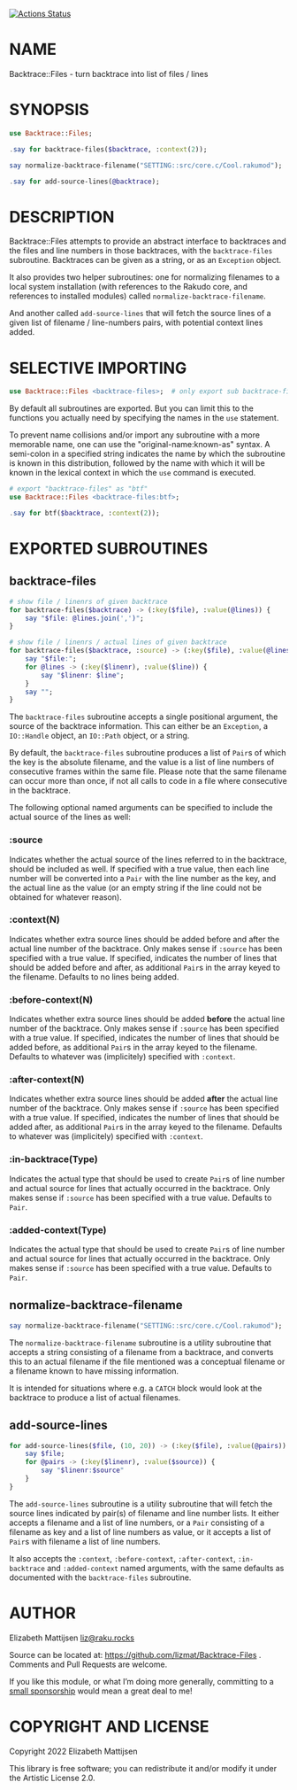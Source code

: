 [![Actions Status](https://github.com/lizmat/Backtrace-Files/actions/workflows/test.yml/badge.svg)](https://github.com/lizmat/Backtrace-Files/actions)

NAME
====

Backtrace::Files - turn backtrace into list of files / lines

SYNOPSIS
========

```raku
use Backtrace::Files;

.say for backtrace-files($backtrace, :context(2));

say normalize-backtrace-filename("SETTING::src/core.c/Cool.rakumod");

.say for add-source-lines(@backtrace);
```

DESCRIPTION
===========

Backtrace::Files attempts to provide an abstract interface to backtraces and the files and line numbers in those backtraces, with the `backtrace-files` subroutine. Backtraces can be given as a string, or as an `Exception` object.

It also provides two helper subroutines: one for normalizing filenames to a local system installation (with references to the Rakudo core, and references to installed modules) called `normalize-backtrace-filename`.

And another called `add-source-lines` that will fetch the source lines of a given list of filename / line-numbers pairs, with potential context lines added.

SELECTIVE IMPORTING
===================

```raku
use Backtrace::Files <backtrace-files>;  # only export sub backtrace-files
```

By default all subroutines are exported. But you can limit this to the functions you actually need by specifying the names in the `use` statement.

To prevent name collisions and/or import any subroutine with a more memorable name, one can use the "original-name:known-as" syntax. A semi-colon in a specified string indicates the name by which the subroutine is known in this distribution, followed by the name with which it will be known in the lexical context in which the `use` command is executed.

```raku
# export "backtrace-files" as "btf"
use Backtrace::Files <backtrace-files:btf>;

.say for btf($backtrace, :context(2));
```

EXPORTED SUBROUTINES
====================

backtrace-files
---------------

```raku
# show file / linenrs of given backtrace
for backtrace-files($backtrace) -> (:key($file), :value(@lines)) {
    say "$file: @lines.join(',')";
}

# show file / linenrs / actual lines of given backtrace
for backtrace-files($backtrace, :source) -> (:key($file), :value(@lines)) {
    say "$file:";
    for @lines -> (:key($linenr), :value($line)) {
        say "$linenr: $line";
    }
    say "";
}
```

The `backtrace-files` subroutine accepts a single positional argument, the source of the backtrace information. This can either be an `Exception`, a `IO::Handle` object, an `IO::Path` object, or a string.

By default, the `backtrace-files` subroutine produces a list of `Pair`s of which the key is the absolute filename, and the value is a list of line numbers of consecutive frames within the same file. Please note that the same filename can occur more than once, if not all calls to code in a file where consecutive in the backtrace.

The following optional named arguments can be specified to include the actual source of the lines as well:

### :source

Indicates whether the actual source of the lines referred to in the backtrace, should be included as well. If specified with a true value, then each line number will be converted into a `Pair` with the line number as the key, and the actual line as the value (or an empty string if the line could not be obtained for whatever reason).

### :context(N)

Indicates whether extra source lines should be added before and after the actual line number of the backtrace. Only makes sense if `:source` has been specified with a true value. If specified, indicates the number of lines that should be added before and after, as additional `Pair`s in the array keyed to the filename. Defaults to no lines being added.

### :before-context(N)

Indicates whether extra source lines should be added **before** the actual line number of the backtrace. Only makes sense if `:source` has been specified with a true value. If specified, indicates the number of lines that should be added before, as additional `Pair`s in the array keyed to the filename. Defaults to whatever was (implicitely) specified with `:context`.

### :after-context(N)

Indicates whether extra source lines should be added **after** the actual line number of the backtrace. Only makes sense if `:source` has been specified with a true value. If specified, indicates the number of lines that should be added after, as additional `Pair`s in the array keyed to the filename. Defaults to whatever was (implicitely) specified with `:context`.

### :in-backtrace(Type)

Indicates the actual type that should be used to create `Pair`s of line number and actual source for lines that actually occurred in the backtrace. Only makes sense if `:source` has been specified with a true value. Defaults to `Pair`.

### :added-context(Type)

Indicates the actual type that should be used to create `Pair`s of line number and actual source for lines that actually occurred in the backtrace. Only makes sense if `:source` has been specified with a true value. Defaults to `Pair`.

normalize-backtrace-filename
----------------------------

```raku
say normalize-backtrace-filename("SETTING::src/core.c/Cool.rakumod");
```

The `normalize-backtrace-filename` subroutine is a utility subroutine that accepts a string consisting of a filename from a backtrace, and converts this to an actual filename if the file mentioned was a conceptual filename or a filename known to have missing information.

It is intended for situations where e.g. a `CATCH` block would look at the backtrace to produce a list of actual filenames.

add-source-lines
----------------

```raku
for add-source-lines($file, (10, 20)) -> (:key($file), :value(@pairs)) {
    say $file;
    for @pairs -> (:key($linenr), :value($source)) {
        say "$linenr:$source"
    }
}
```

The `add-source-lines` subroutine is a utility subroutine that will fetch the source lines indicated by pair(s) of filename and line number lists. It either accepts a filename and a list of line numbers, or a `Pair` consisting of a filename as key and a list of line numbers as value, or it accepts a list of `Pair`s with filename a list of line numbers.

It also accepts the `:context`, `:before-context`, `:after-context`, `:in-backtrace` and `:added-context` named arguments, with the same defaults as documented with the `backtrace-files` subroutine.

AUTHOR
======

Elizabeth Mattijsen <liz@raku.rocks>

Source can be located at: https://github.com/lizmat/Backtrace-Files . Comments and Pull Requests are welcome.

If you like this module, or what I’m doing more generally, committing to a [small sponsorship](https://github.com/sponsors/lizmat/) would mean a great deal to me!

COPYRIGHT AND LICENSE
=====================

Copyright 2022 Elizabeth Mattijsen

This library is free software; you can redistribute it and/or modify it under the Artistic License 2.0.

